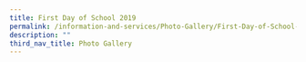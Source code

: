 ```yaml
---
title: First Day of School 2019
permalink: /information-and-services/Photo-Gallery/First-Day-of-School-2019/permalink
description: ""
third_nav_title: Photo Gallery
---
```



